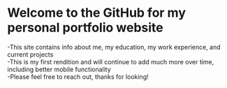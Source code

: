 # Welcome to the GitHub for my personal portfolio website
-This site contains info about me, my education, my work experience, and current projects <br/>
-This is my first rendition and will continue to add much more over time, including better mobile functionality <br/>
-Please feel free to reach out, thanks for looking! 

